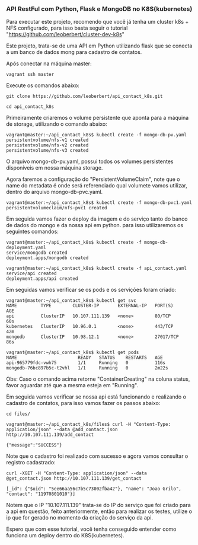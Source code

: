 ### API RestFul com Python, Flask e MongoDB no K8S(kubernetes) ###

Para executar este projeto, recomendo que você já tenha um cluster k8s + NFS configurado, para isso basta seguir o tutorial "https://github.com/leoberbert/cluster-dev-k8s"

Este projeto, trata-se de uma API em Python utilizando flask que se conecta a um banco de dados mong para cadastro de contatos.

Após conectar na máquina master:
``` 
vagrant ssh master
```
Execute os comandos abaixo:

```
git clone https://github.com/leoberbert/api_contact_k8s.git

cd api_contact_k8s

```
Primeiramente criaremos o volume persistente que aponta para a máquina de storage, utilizando o comando abaixo:

```
vagrant@master:~/api_contact_k8s$ kubectl create -f mongo-db-pv.yaml
persistentvolume/nfs-v1 created
persistentvolume/nfs-v2 created
persistentvolume/nfs-v3 created

```
O arquivo mongo-db-pv.yaml, possui todos os volumes persistentes disponíveis em nossa máquina storage.

Agora faremos a configuração do "PersistentVolumeClaim", note que o name do metadata é onde será referenciado qual volumete vamos utilizar, dentro do arquivo mongo-db-pvc.yaml.

```
vagrant@master:~/api_contact_k8s$ kubectl create -f mongo-db-pvc1.yaml
persistentvolumeclaim/nfs-pvc1 created

```
Em seguida vamos fazer o deploy da imagem e do serviço tanto do banco de dados do mongo e da nossa api em python. para isso utilizaremos os seguintes comandos:

```
vagrant@master:~/api_contact_k8s$ kubectl create -f mongo-db-deployment.yaml
service/mongodb created
deployment.apps/mongodb created

vagrant@master:~/api_contact_k8s$ kubectl create -f api_contact.yaml
service/api created
deployment.apps/api created

```
Em seguidas vamos verificar se os pods e os servições foram criado:

```
vagrant@master:~/api_contact_k8s$ kubectl get svc
NAME         TYPE        CLUSTER-IP       EXTERNAL-IP   PORT(S)     AGE
api          ClusterIP   10.107.111.139   <none>        80/TCP      60s
kubernetes   ClusterIP   10.96.0.1        <none>        443/TCP     42m
mongodb      ClusterIP   10.98.12.1       <none>        27017/TCP   86s

vagrant@master:~/api_contact_k8s$ kubectl get pods
NAME                       READY   STATUS    RESTARTS   AGE
api-965779fdc-vwh75        1/1     Running   0          116s
mongodb-76bc897b5c-t2vhl   1/1     Running   0          2m22s

```
Obs: Caso o comando acima retorne "ContainerCreating" na coluna status, favor aguardar até que a mesma esteja em "Running".

Em seguida vamos verificar se nossa api está funcionando e realizando o cadastro de contatos, para isso vamos fazer os passos abaixo:

```
cd files/

vagrant@master:~/api_contact_k8s/files$ curl -H "Content-Type: application/json" --data @add_contact.json http://10.107.111.139/add_contact

{"message":"SUCCESS"}

```
Note que o cadastro foi realizado com sucesso e agora vamos consultar o registro cadastrado:

```
curl -XGET -H "Content-Type: application/json" --data @get_contact.json http://10.107.111.139/get_contact

[_id": {"$oid": "5ee66aa56c7b5c73002fba42"}, "name": "Joao Grilo", "contact": "11970801010"}]

```
Notem que o IP "10.107.111.139" trata-se do IP do serviço que foi criado para a api em questão, feito anteriormente, então para realizar os testes, utilize o ip que for gerado no momento da criação do serviço da api.

Espero que com esse tutorial, você tenha conseguido entender como funciona um deploy dentro do K8S(kubernetes).
